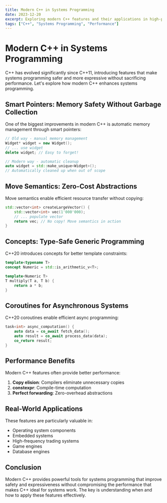 ```yaml
---
title: Modern C++ in Systems Programming
date: 2023-12-20
excerpt: Exploring modern C++ features and their applications in high-performance systems programming.
tags: ["C++", "Systems Programming", "Performance"]
---
```


# Modern C++ in Systems Programming

C++ has evolved significantly since C++11, introducing features that make systems programming safer and more expressive without sacrificing performance. Let's explore how modern C++ enhances systems programming.

## Smart Pointers: Memory Safety Without Garbage Collection

One of the biggest improvements in modern C++ is automatic memory management through smart pointers:

```cpp
// Old way - manual memory management
Widget* widget = new Widget();
// ... use widget
delete widget; // Easy to forget!

// Modern way - automatic cleanup
auto widget = std::make_unique<Widget>();
// Automatically cleaned up when out of scope
```

## Move Semantics: Zero-Cost Abstractions

Move semantics enable efficient resource transfer without copying:

```cpp
std::vector<int> createLargeVector() {
    std::vector<int> vec(1'000'000);
    // ... populate vector
    return vec; // No copy! Move semantics in action
}
```

## Concepts: Type-Safe Generic Programming

C++20 introduces concepts for better template constraints:

```cpp
template<typename T>
concept Numeric = std::is_arithmetic_v<T>;

template<Numeric T>
T multiply(T a, T b) {
    return a * b;
}
```

## Coroutines for Asynchronous Systems

C++20 coroutines enable efficient async programming:

```cpp
task<int> async_computation() {
    auto data = co_await fetch_data();
    auto result = co_await process_data(data);
    co_return result;
}
```

## Performance Benefits

Modern C++ features often provide better performance:

1. **Copy elision**: Compilers eliminate unnecessary copies
2. **constexpr**: Compile-time computation
3. **Perfect forwarding**: Zero-overhead abstractions

## Real-World Applications

These features are particularly valuable in:
- Operating system components
- Embedded systems
- High-frequency trading systems
- Game engines
- Database engines

## Conclusion

Modern C++ provides powerful tools for systems programming that improve safety and expressiveness without compromising the performance that makes C++ ideal for systems work. The key is understanding when and how to apply these features effectively.